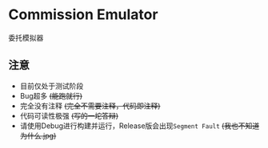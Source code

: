 # Commission Emulator
委托模拟器
## 注意
- 目前仅处于测试阶段
- Bug超多 ~~(能跑就行)~~
- 完全没有注释 ~~(完全不需要注释，代码即注释)~~
- 代码可读性极强 ~~(写的一坨答辩)~~
- 请使用Debug进行构建并运行，Release版会出现`Segment Fault` ~~(我也不知道为什么.jpg)~~
